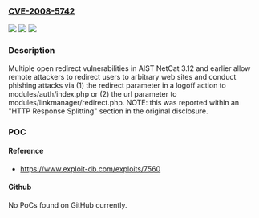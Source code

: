 ### [CVE-2008-5742](https://cve.mitre.org/cgi-bin/cvename.cgi?name=CVE-2008-5742)
![](https://img.shields.io/static/v1?label=Product&message=n%2Fa&color=blue)
![](https://img.shields.io/static/v1?label=Version&message=n%2Fa&color=blue)
![](https://img.shields.io/static/v1?label=Vulnerability&message=n%2Fa&color=brighgreen)

### Description

Multiple open redirect vulnerabilities in AIST NetCat 3.12 and earlier allow remote attackers to redirect users to arbitrary web sites and conduct phishing attacks via (1) the redirect parameter in a logoff action to modules/auth/index.php or (2) the url parameter to modules/linkmanager/redirect.php.  NOTE: this was reported within an "HTTP Response Splitting" section in the original disclosure.

### POC

#### Reference
- https://www.exploit-db.com/exploits/7560

#### Github
No PoCs found on GitHub currently.


